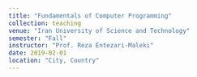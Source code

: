 ```yaml
---
title: "Fundamentals of Computer Programming"
collection: teaching
venue: "Iran University of Science and Technology"
semester: "Fall"
instructor: "Prof. Reza Entezari-Maleki"
date: 2019-02-01
location: "City, Country"
---
```

